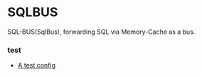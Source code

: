 # SQLBUS
SQL-BUS(SqlBus), forwarding SQL via Memory-Cache as a bus.

### test
- [A test config](document/test.ini.html)
